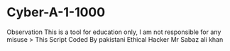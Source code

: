 # Cyber-A-1-1000
Observation This is a tool for education only, I am not responsible for any misuse > This Script Coded By pakistani Ethical Hacker Mr Sabaz ali khan
